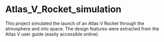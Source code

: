 # Atlas_V_Rocket_simulation
This project simulated the launch of an Atlas V Rocket through the atmosphere and into space. The design features were extracted from the Atlas V user guide (easily accessible online).

